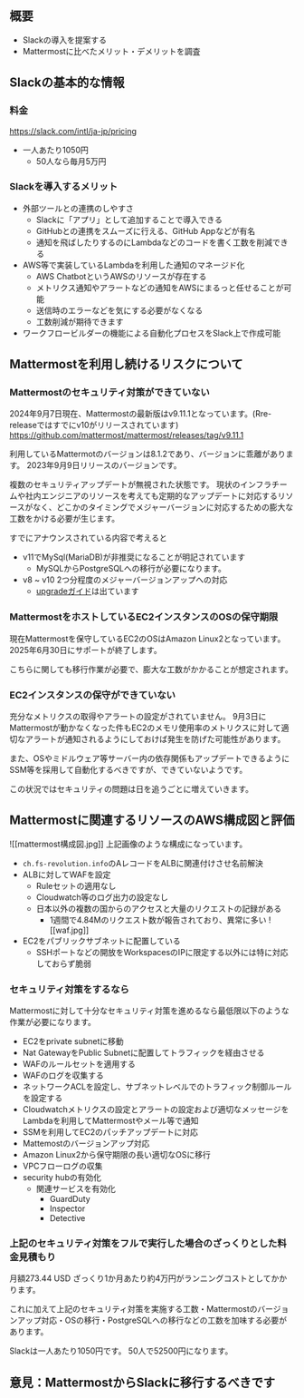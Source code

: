 ## 概要
- Slackの導入を提案する
- Mattermostに比べたメリット・デメリットを調査

## Slackの基本的な情報
### 料金
https://slack.com/intl/ja-jp/pricing
- 一人あたり1050円
	- 50人なら毎月5万円
### Slackを導入するメリット
- 外部ツールとの連携のしやすさ
	- Slackに「アプリ」として追加することで導入できる
	- GitHubとの連携をスムーズに行える、GitHub Appなどが有名
	- 通知を飛ばしたりするのにLambdaなどのコードを書く工数を削減できる
- AWS等で実装しているLambdaを利用した通知のマネージド化
	- AWS ChatbotというAWSのリソースが存在する
	- メトリクス通知やアラートなどの通知をAWSにまるっと任せることが可能
	- 送信時のエラーなどを気にする必要がなくなる
	- 工数削減が期待できます
- ワークフロービルダーの機能による自動化プロセスをSlack上で作成可能

## Mattermostを利用し続けるリスクについて
### Mattermostのセキュリティ対策ができていない
2024年9月7日現在、Mattermostの最新版はv9.11.1となっています。(Rre-releaseではすでにv10がリリースされています)
https://github.com/mattermost/mattermost/releases/tag/v9.11.1

利用しているMattermotのバージョンは8.1.2であり、バージョンに乖離があります。
2023年9月9日リリースのバージョンです。

複数のセキュリティアップデートが無視された状態です。
現状のインフラチームや社内エンジニアのリソースを考えても定期的なアップデートに対応するリソースがなく、どこかのタイミングでメジャーバージョンに対応するための膨大な工数をかける必要が生じます。

すでにアナウンスされている内容で考えると
- v11でMySql(MariaDB)が非推奨になることが明記されています
	- MySQLからPostgreSQLへの移行が必要になります。
- v8 ~ v10 2つ分程度のメジャーバージョンアップへの対応
	- [upgradeガイド](https://docs.mattermost.com/upgrade/upgrading-mattermost-server.html)は出ています

### MattermostをホストしているEC2インスタンスのOSの保守期限
現在Mattermostを保守しているEC2のOSはAmazon Linux2となっています。
2025年6月30日にサポートが終了します。

こちらに関しても移行作業が必要で、膨大な工数がかかることが想定されます。


### EC2インスタンスの保守ができていない
充分なメトリクスの取得やアラートの設定がされていません。
9月3日にMattermostが動かなくなった件もEC2のメモリ使用率のメトリクスに対して適切なアラートが通知されるようにしておけば発生を防げた可能性があります。

また、OSやミドルウェア等サーバー内の依存関係もアップデートできるようにSSM等を採用して自動化するべきですが、できていないようです。

この状況ではセキュリティの問題は日を追うごとに増えていきます。


## Mattermostに関連するリソースのAWS構成図と評価
![[mattermost構成図.jpg]]
上記画像のような構成になっています。
- `ch.fs-revolution.info`のAレコードをALBに関連付けさせ名前解決
- ALBに対してWAFを設定
	- Ruleセットの適用なし
	- Cloudwatch等のログ出力の設定なし
	- 日本以外の複数の国からのアクセスと大量のリクエストの記録がある
		- 1週間で4.84Mのリクエスト数が報告されており、異常に多い
![[waf.jpg]]
- EC2をパブリックサブネットに配置している
	- SSHポートなどの開放をWorkspacesのIPに限定する以外には特に対応しておらず脆弱

### セキュリティ対策をするなら
Mattermostに対して十分なセキュリティ対策を進めるなら最低限以下のような作業が必要になります。
- EC2をprivate subnetに移動
- Nat GatewayをPublic Subnetに配置してトラフィックを経由させる
- WAFのルールセットを適用する
- WAFのログを収集する
- ネットワークACLを設定し、サブネットレベルでのトラフィック制御ルールを設定する
- Cloudwatchメトリクスの設定とアラートの設定および適切なメッセージをLambdaを利用してMattermostやメール等で通知
- SSMを利用してEC2のパッチアップデートに対応
- Mattemostのバージョンアップ対応
- Amazon Linux2から保守期限の長い適切なOSに移行
- VPCフローログの収集
- security hubの有効化
	- 関連サービスを有効化
		- GuardDuty
		- Inspector
		- Detective


### 上記のセキュリティ対策をフルで実行した場合のざっくりとした料金見積もり

月額273.44 USD
ざっくり1か月あたり約4万円がランニングコストとしてかかります。

これに加えて上記のセキュリティ対策を実施する工数・Mattermostのバージョンアップ対応・OSの移行・PostgreSQLへの移行などの工数を加味する必要があります。

Slackは一人あたり1050円です。
50人で52500円になります。

## 意見：MattermostからSlackに移行するべきです